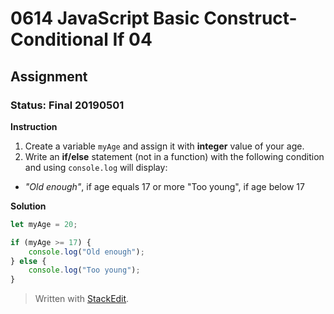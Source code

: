 # 0614 JavaScript Basic Construct- Conditional If 04
## Assignment
### Status: Final 20190501

**Instruction**
 1. Create a variable `myAge` and assign it with **integer** value of your age.
 2. Write an **if/else** statement (not in a function) with the following condition and using `console.log` will display:

  - *"Old enough"*, if age equals 17 or more "Too young", if age below 17

**Solution**
```JavaScript
let myAge = 20;

if (myAge >= 17) {
	console.log("Old enough");
} else {
	console.log("Too young");
}
```

> Written with [StackEdit](https://stackedit.io/).
